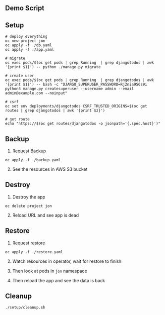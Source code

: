 ## Demo Script

## Setup

```shell
# deploy everything
oc new-project jon
oc apply -f ./db.yaml
oc apply -f ./app.yaml

# migrate
oc exec pods/$(oc get pods | grep Running  | grep djangotodos | awk '{print $1}') -- python ./manage.py migrate

# create user
oc exec pods/$(oc get pods | grep Running  | grep djangotodos | awk '{print $1}') -- bash -c "DJANGO_SUPERUSER_PASSWORD=Rj2nia9S6s9i python3 manage.py createsuperuser --username admin --email admin@example.com --noinput"

# csrf
oc set env deployments/djangotodos CSRF_TRUSTED_ORIGINS=$(oc get routes | grep djangotodos | awk '{print $2}')

# get route
echo "https://$(oc get routes/djangotodos -o jsonpath='{.spec.host}')"
```

## Backup

1. Request Backup

  ```shell
  oc apply -f ./backup.yaml
  ```

2. See the resources in AWS S3 bucket

## Destroy

1. Destroy the app

  ```shell
  oc delete project jon
  ```

2. Reload URL and see app is dead

## Restore

1. Request restore
  ```shell
  oc apply -f ./restore.yaml
  ```

2. Watch resources in operator, wait for restore to finish

3. Then look at pods in `jon` namespace

4. Then reload the app and see the data is back

## Cleanup

```shell
./setup/cleanup.sh
```
